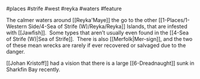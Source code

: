 #places #strife #west #reyka #waters #feature

The calmer waters around [[Reyka'Maye]] the go to the other [[1-Places/1-Western Side/4-Sea of Strife (W)/Reyka/Reyka]] Islands, that are infested with [[Jawfish]].  Some types that aren’t usually even found in the [[4-Sea of Strife (W)|Sea of Strife]].  There is also [[Merfolk|Mer-sign]], and the two of these mean wrecks are rarely if ever recovered or salvaged due to the danger.

[[Johan Kristoff]] had a vision that there is a large [[6-Dreadnaught]] sunk in Sharkfin Bay recently.
